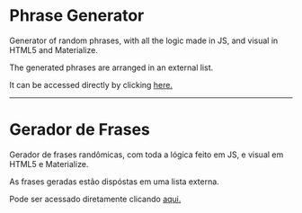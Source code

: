 # Phrase Generator

Generator of random phrases, with all the logic made in JS, and visual in HTML5 and Materialize.

The generated phrases are arranged in an external list.

It can be accessed directly by clicking [here.](Https://rhama-krisner.github.io/Projeto-do-Russo/Projeto2/index.html)

---
# Gerador de Frases

Gerador de frases randômicas, com toda a lógica feito em JS, e visual em HTML5 e Materialize.

As frases geradas estão dispóstas em uma lista externa.

Pode ser acessado diretamente clicando [aqui.](https://rhama-krisner.github.io/Projeto-do-Russo/Projeto2/index.html)
